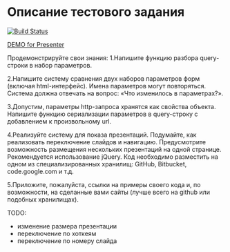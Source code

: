 Описание тестового задания
==============
[![Build Status](https://travis-ci.org/imevs/YandexTestTask.png?branch=master)](https://travis-ci.org/imevs/YandexTestTask)

[DEMO for Presenter](http://guarded-badlands-2827.herokuapp.com/tasks/4.html)

Продемонстрируйте свои знания:
1.Напишите функцию разбора query-строки в набор параметров.

2.Напишите систему сравнения двух наборов параметров форм (включая html-интерфейс).
    Имена параметров могут повторяться.
    Система должна отвечать на вопрос: «Что изменилось в параметрах?».

3.Допустим, параметры http-запроса хранятся как свойства объекта.
    Напишите функцию сериализации параметров в query-строку с добавлением к произвольному url.

4.Реализуйте систему для показа презентаций.
    Подумайте, как реализовать переключение слайдов и навигацию.
    Предусмотрите возможность размещения нескольких презентаций на одной странице.
    Рекомендуется использование jQuery.
    Код необходимо разместить на одном из специализированных хранилищ:
    GitHub, Bitbucket, code.google.com и т.д.

5.Приложите, пожалуйста, ссылки на примеры своего кода и, по возможности,
    на сделанные вами сайты (лучше всего на github или подобных хранилищах).

TODO:
* изменение размера презентации
* переключение по хоткеям
* переключение по номеру слайда